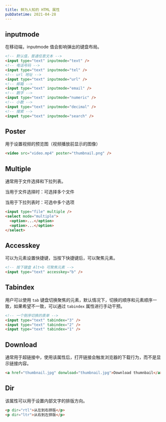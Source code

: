 ```yaml
---
title: 鲜为人知的 HTML 属性
pubDatetime: 2021-04-28
---
```


## inputmode

在移动端，inputmode 值会影响弹出的键盘布局。

```html
<!-- 默认值，普通任意文本 -->
<input type="text" inputmode="text" />
<!-- 电话号码 -->
<input type="text" inputmode="tel" />
<!-- url 地址 -->
<input type="text" inputmode="url" />
<!-- 邮箱 -->
<input type="text" inputmode="email" />
<!-- 数字 -->
<input type="text" inputmode="numeric" />
<!-- 小数 -->
<input type="text" inputmode="decimal" />
<!-- 搜索 -->
<input type="text" inputmode="search" />
```

## Poster

用于设置视频的预览图（视频播放前显示的图像）

```html
<video src="video.mp4" poster="thumbnail.png" />
```

## Multiple

通常用于文件选择和下拉列表。

当用于文件选择时：可选择多个文件

当用于下拉列表时：可选中多个选项

```html
<input type="file" multiple />
<select mode="multiple">
  <option>...</option>
  <option>...</option>
</select>
```

## Accesskey

可以为元素设置快捷键，当按下快捷键后，可以聚焦元素。

```html
<!-- 按下键盘 Alt+b 可聚焦元素 -->
<input type="text" accesskey="b" />
```

## Tabindex

用户可以使用 `tab` 键盘切换聚焦的元素，默认情况下，切换的顺序和元素顺序一致，如果希望不一致，可以通过 `tabindex` 属性进行手动干预。

```html
<!-- 一个倒序切换的表单 -->
<input type="text" tabindex="3" />
<input type="text" tabindex="2" />
<input type="text" tabindex="1" />
```

## Download

通常用于超链接中，使用该属性后，打开链接会触发浏览器的下载行为，而不是显示链接内容。

```html
<a href="thumbnail.jpg" donwload="thumbnail.jpg">Download thumnbail</a>
```

## Dir

该属性可以用于设置内部文字的排版方向。

```html
<p dir="rtl">从左到右排版</p>
<p dir="ltr">从右到左排版</p>
```
